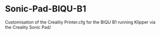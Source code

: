 # Sonic-Pad-BIQU-B1
Customisation of the Creality Printer.cfg for the BIQU B1 running Klipper via the Creality Sonic Pad/
